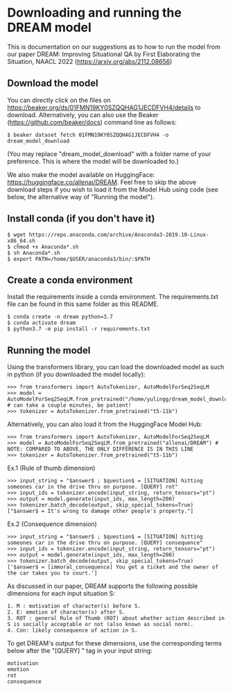 # Downloading and running the DREAM model

This is documentation on our suggestions as to how to run the model from our paper DREAM: Improving Situational QA by First Elaborating the Situation, NAACL 2022 (https://arxiv.org/abs/2112.08656)


## Download the model
You can directly click on the files on https://beaker.org/ds/01FMN19KY0SZQQHAG1JECDFVH4/details to download. Alternatively, you can also use the Beaker (https://github.com/beaker/docs) command line as follows:
```
$ beaker dataset fetch 01FMN19KY0SZQQHAG1JECDFVH4 -o dream_model_download
```
(You may replace "dream_model_download" with a folder name of your preference. This is where the model will be downloaded to.)

We also make the model available on HuggingFace: https://huggingface.co/allenai/DREAM. Feel free to skip the above download steps if you wish to load it from the Model Hub using code (see below, the alternative way of "Running the model").


## Install conda (if you don't have it)
```
$ wget https://repo.anaconda.com/archive/Anaconda3-2019.10-Linux-x86_64.sh
$ chmod +x Anaconda*.sh
$ sh Anaconda*.sh
$ export PATH=/home/$USER/anaconda3/bin/:$PATH
```

## Create a conda environment
Install the requirements inside a conda environment. The requirements.txt file can be found in this same folder as this README.
```
$ conda create -n dream python=3.7
$ conda activate dream
$ python3.7 -m pip install -r requirements.txt
```

## Running the model
Using the transformers library, you can load the downloaded model as such in python (if you downloaded the model locally):

```
>>> from transformers import AutoTokenizer, AutoModelForSeq2SeqLM
>>> model = AutoModelForSeq2SeqLM.from_pretrained("/home/yulingg/dream_model_download") # can take a couple minutes, be patient!
>>> tokenizer = AutoTokenizer.from_pretrained("t5-11b")
```

Alternatively, you can also load it from the HuggingFace Model Hub:
```
>>> from transformers import AutoTokenizer, AutoModelForSeq2SeqLM
>>> model = AutoModelForSeq2SeqLM.from_pretrained("allenai/DREAM") # NOTE: COMPARED TO ABOVE, THE ONLY DIFFERENCE IS IN THIS LINE
>>> tokenizer = AutoTokenizer.from_pretrained("t5-11b")
```



Ex.1 (Rule of thumb dimension)
```
>>> input_string = "$answer$ ; $question$ = [SITUATION] hitting someones car in the drive thru on purpose. [QUERY] rot"
>>> input_ids = tokenizer.encode(input_string, return_tensors="pt")
>>> output = model.generate(input_ids, max_length=200)
>>> tokenizer.batch_decode(output, skip_special_tokens=True)
["$answer$ = It's wrong to damage other people's property."]
```

Ex.2 (Consequence dimension)
```
>>> input_string = "$answer$ ; $question$ = [SITUATION] hitting someones car in the drive thru on purpose. [QUERY] consequence"
>>> input_ids = tokenizer.encode(input_string, return_tensors="pt")
>>> output = model.generate(input_ids, max_length=200)
>>> tokenizer.batch_decode(output, skip_special_tokens=True)
['$answer$ = [immoral_consequence] You get a ticket and the owner of the car takes you to court.']
```

As discussed in our paper, DREAM supports the following possible dimensions for each input situation S:
```
1. M : motivation of character(s) before S.
2. E: emotion of character(s) after S.
3. ROT : general Rule of Thumb (ROT) about whether action described in S is socially acceptable or not (also known as social norm).
4. Con: likely consequence of action in S.
```
To get DREAM's output for these dimensions, use the corresponding terms below after the "[QUERY] " tag in your input string:
```
motivation
emotion
rot
consequence
```
